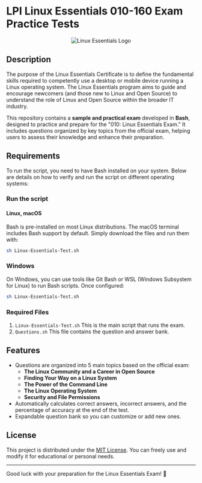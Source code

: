 # LPI Linux Essentials 010-160 Exam Practice Tests

<p align="center">
  <img src="https://www.lpi.org/wp-content/uploads/2023/04/Essentials-Linux_250_0.png" alt="Linux Essentials Logo">
</p>

## Description

The purpose of the Linux Essentials Certificate is to define the fundamental skills required to competently use a desktop or mobile device running a Linux operating system. The Linux Essentials program aims to guide and encourage newcomers (and those new to Linux and Open Source) to understand the role of Linux and Open Source within the broader IT industry.

This repository contains a **sample and practical exam** developed in **Bash**, designed to practice and prepare for the "010: Linux Essentials Exam." It includes questions organized by key topics from the official exam, helping users to assess their knowledge and enhance their preparation.

## Requirements

To run the script, you need to have Bash installed on your system. Below are details on how to verify and run the script on different operating systems:

### Run the script

#### Linux, macOS
Bash is pre-installed on most Linux distributions.
The macOS terminal includes Bash support by default. Simply download the files and run them with:

```bash
sh Linux-Essentials-Test.sh
```

### Windows
On Windows, you can use tools like Git Bash or WSL (Windows Subsystem for Linux) to run Bash scripts. Once configured:

```bash
sh Linux-Essentials-Test.sh
```

### Required Files

1. `Linux-Essentials-Test.sh` This is the main script that runs the exam.
2. `Questions.sh` This file contains the question and answer bank.

## Features

- Questions are organized into 5 main topics based on the official exam:
  - **The Linux Community and a Career in Open Source**
  - **Finding Your Way on a Linux System**
  - **The Power of the Command Line**
  - **The Linux Operating System**
  - **Security and File Permissions**
- Automatically calculates correct answers, incorrect answers, and the percentage of accuracy at the end of the test.
- Expandable question bank so you can customize or add new ones.

## License

This project is distributed under the [MIT License](LICENSE). You can freely use and modify it for educational or personal needs.

---

Good luck with your preparation for the Linux Essentials Exam! 🚀
